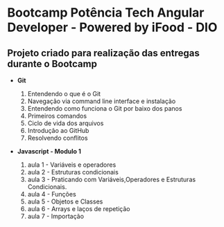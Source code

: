 # Bootcamp Potência Tech Angular Developer - Powered by iFood - DIO
## Projeto criado para realização das entregas  durante o  Bootcamp
* **Git**
  1. Entendendo o que é o Git 
  2. Navegação via command line interface e instalação
  3. Entendendo como funciona o Git por baixo dos panos 
  4. Primeiros comandos
  5. Ciclo de vida dos arquivos
  6. Introdução ao GitHub
  7. Resolvendo conflitos
  
* **Javascript - Modulo 1** 
  1. aula 1 - Variáveis e operadores 
  2. aula 2 - Estruturas condicionais 
  3. aula 3 - Praticando com Variáveis,Operadores e Estruturas Condicionais.
  4. aula 4 - Funções
  5. aula 5 - Objetos e Classes
  6. aula 6 - Arrays e laços de repetição
  7. aula 7 - Importação